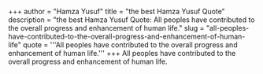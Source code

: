+++
author = "Hamza Yusuf"
title = "the best Hamza Yusuf Quote"
description = "the best Hamza Yusuf Quote: All peoples have contributed to the overall progress and enhancement of human life."
slug = "all-peoples-have-contributed-to-the-overall-progress-and-enhancement-of-human-life"
quote = '''All peoples have contributed to the overall progress and enhancement of human life.'''
+++
All peoples have contributed to the overall progress and enhancement of human life.
